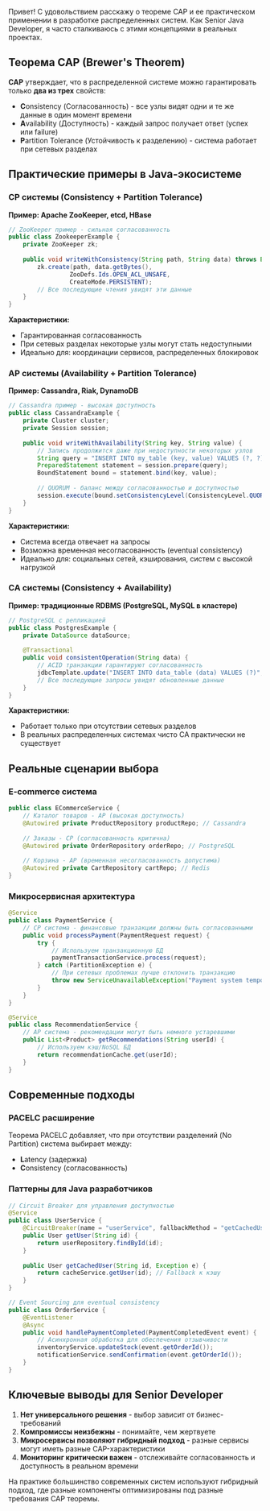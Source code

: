 Привет! С удовольствием расскажу о теореме CAP и ее практическом применении в разработке распределенных систем. Как Senior Java Developer, я часто сталкиваюсь с этими концепциями в реальных проектах.

## Теорема CAP (Brewer's Theorem)

**CAP** утверждает, что в распределенной системе можно гарантировать только **два из трех** свойств:

- **C**onsistency (Согласованность) - все узлы видят одни и те же данные в один момент времени
- **A**vailability (Доступность) - каждый запрос получает ответ (успех или failure)
- **P**artition Tolerance (Устойчивость к разделению) - система работает при сетевых разделах

## Практические примеры в Java-экосистеме

### CP системы (Consistency + Partition Tolerance)

**Пример: Apache ZooKeeper, etcd, HBase**

```java
// ZooKeeper пример - сильная согласованность
public class ZookeeperExample {
    private ZooKeeper zk;
    
    public void writeWithConsistency(String path, String data) throws Exception {
        zk.create(path, data.getBytes(), 
                 ZooDefs.Ids.OPEN_ACL_UNSAFE, 
                 CreateMode.PERSISTENT);
        // Все последующие чтения увидят эти данные
    }
}
```

**Характеристики:**
- Гарантированная согласованность
- При сетевых разделах некоторые узлы могут стать недоступными
- Идеально для: координации сервисов, распределенных блокировок

### AP системы (Availability + Partition Tolerance)

**Пример: Cassandra, Riak, DynamoDB**

```java
// Cassandra пример - высокая доступность
public class CassandraExample {
    private Cluster cluster;
    private Session session;
    
    public void writeWithAvailability(String key, String value) {
        // Запись продолжится даже при недоступности некоторых узлов
        String query = "INSERT INTO my_table (key, value) VALUES (?, ?)";
        PreparedStatement statement = session.prepare(query);
        BoundStatement bound = statement.bind(key, value);
        
        // QUORUM - баланс между согласованностью и доступностью
        session.execute(bound.setConsistencyLevel(ConsistencyLevel.QUORUM));
    }
}
```

**Характеристики:**
- Система всегда отвечает на запросы
- Возможна временная несогласованность (eventual consistency)
- Идеально для: социальных сетей, кэширования, систем с высокой нагрузкой

### CA системы (Consistency + Availability)

**Пример: традиционные RDBMS (PostgreSQL, MySQL в кластере)**

```java
// PostgreSQL с репликацией
public class PostgresExample {
    private DataSource dataSource;
    
    @Transactional
    public void consistentOperation(String data) {
        // ACID транзакции гарантируют согласованность
        jdbcTemplate.update("INSERT INTO data_table (data) VALUES (?)", data);
        // Все последующие запросы увидят обновленные данные
    }
}
```

**Характеристики:**
- Работает только при отсутствии сетевых разделов
- В реальных распределенных системах чисто CA практически не существует

## Реальные сценарии выбора

### E-commerce система
```java
public class ECommerceService {
    // Каталог товаров - AP (высокая доступность)
    @Autowired private ProductRepository productRepo; // Cassandra
    
    // Заказы - CP (согласованность критична)
    @Autowired private OrderRepository orderRepo; // PostgreSQL
    
    // Корзина - AP (временная несогласованность допустима)
    @Autowired private CartRepository cartRepo; // Redis
}
```

### Микросервисная архитектура
```java
@Service
public class PaymentService {
    // CP система - финансовые транзакции должны быть согласованными
    public void processPayment(PaymentRequest request) {
        try {
            // Используем транзакционную БД
            paymentTransactionService.process(request);
        } catch (PartitionException e) {
            // При сетевых проблемах лучше отклонить транзакцию
            throw new ServiceUnavailableException("Payment system temporarily unavailable");
        }
    }
}

@Service 
public class RecommendationService {
    // AP система - рекомендации могут быть немного устаревшими
    public List<Product> getRecommendations(String userId) {
        // Используем кэш/NoSQL БД
        return recommendationCache.get(userId);
    }
}
```

## Современные подходы

### PACELC расширение
Теорема PACELC добавляет, что при отсутствии разделений (No Partition) система выбирает между:
- **L**atency (задержка)
- **C**onsistency (согласованность)

### Паттерны для Java разработчиков

```java
// Circuit Breaker для управления доступностью
@Service
public class UserService {
    @CircuitBreaker(name = "userService", fallbackMethod = "getCachedUser")
    public User getUser(String id) {
        return userRepository.findById(id);
    }
    
    public User getCachedUser(String id, Exception e) {
        return cacheService.getUser(id); // Fallback к кэшу
    }
}

// Event Sourcing для eventual consistency
public class OrderService {
    @EventListener
    @Async
    public void handlePaymentCompleted(PaymentCompletedEvent event) {
        // Асинхронная обработка для обеспечения отзывчивости
        inventoryService.updateStock(event.getOrderId());
        notificationService.sendConfirmation(event.getOrderId());
    }
}
```

## Ключевые выводы для Senior Developer

1. **Нет универсального решения** - выбор зависит от бизнес-требований
2. **Компромиссы неизбежны** - понимайте, чем жертвуете
3. **Микросервисы позволяют гибридный подход** - разные сервисы могут иметь разные CAP-характеристики
4. **Мониторинг критически важен** - отслеживайте согласованность и доступность в реальном времени

На практике большинство современных систем используют гибридный подход, где разные компоненты оптимизированы под разные требования CAP теоремы.